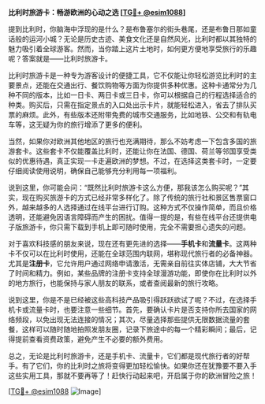 **比利时旅游卡：畅游欧洲的心动之选 [[TG💪+ @esim1088](https://t.me/s/esim1088)]**

提到比利时，你脑海中浮现的是什么？是布鲁塞尔的街头巷尾，还是布鲁日那如童话般的运河小城？无论是历史古迹、美食文化还是自然风光，比利时都以其独特的魅力吸引着全球游客。然而，当你踏上这片土地时，如何更方便地享受旅行的乐趣呢？答案就是——比利时旅游卡。

比利时旅游卡是一种专为游客设计的便捷工具，它不仅能让你轻松游览比利时的主要景点，还能在交通出行、餐饮购物等方面为你提供多种优惠。这种卡通常分为几种不同的版本，比如一日卡、两日卡或三日卡，你可以根据自己的行程选择适合的种类。购买后，只需在指定景点的入口处出示卡片，就能轻松进入，省去了排队买票的麻烦。此外，有些版本还附带免费的城市交通服务，比如地铁、公交和有轨电车等，这无疑为你的旅行增添了更多的便利。

当然，如果你对欧洲其他地区的旅行也充满期待，那么不妨考虑一下包含多国的旅游套卡。这些套卡不仅能覆盖比利时，还能让你在法国、德国、荷兰等邻国享受类似的优惠待遇，真正实现一卡走遍欧洲的梦想。不过，在选择这类套卡时，一定要仔细阅读使用说明，确保自己能够充分利用每一项福利。

说到这里，你可能会问：“既然比利时旅游卡这么方便，那我该怎么购买呢？”其实，现在购买旅游卡的方式已经非常多样化了。除了传统的旅行社和景区售票窗口外，越来越多的人选择通过在线平台进行订购。这种方式不仅操作简单，而且价格透明，还能避免因语言障碍而产生的困扰。值得一提的是，有些在线平台还提供电子版旅游卡，你只需下载到手机上即可随时使用，完全不需要担心遗失的问题。

对于喜欢科技感的朋友来说，现在还有更先进的选择——**手机卡**和**流量卡**。这两种卡不仅可以在比利时使用，还能在全球范围内联网，堪称现代旅行者的必备神器。尤其是**注册卡**，它允许用户通过网络申请激活，无需亲自前往实体店铺，大大节省了时间和精力。例如，某些品牌的注册卡支持全球漫游功能，即使你在比利时以外的地方旅行，也能保持与家人朋友的联系，或者查阅最新的旅行攻略。

说到这里，你是不是已经被这些高科技产品吸引得跃跃欲试了呢？不过，在选择手机卡或流量卡时，也要注意一些细节。首先，要确认卡片是否支持你所去国家的网络频段，以免出现无法连接的情况；其次，尽量选择那些提供无限数据流量的套餐，这样可以随时随地拍照发朋友圈，记录下旅途中的每一个精彩瞬间；最后，记得提前查看资费政策，避免产生不必要的额外费用。

总之，无论是比利时旅游卡，还是手机卡、流量卡，它们都是现代旅行者的好帮手。有了它们，你的比利时之旅将变得更加轻松愉快。如果你还在犹豫要不要入手这些实用工具，那就不要再等了！赶快行动起来吧，开启属于你的欧洲冒险之旅！

[[TG💪+ @esim1088](https://t.me/s/esim1088) ![Image](https://i.postimg.cc/4NQfJmqS/Snipaste-2025-05-13-00-14-12.png)]